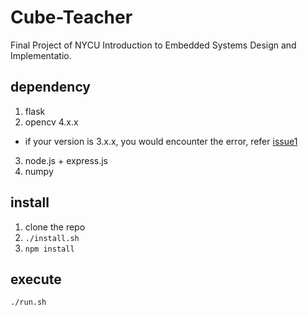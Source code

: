 # Cube-Teacher
Final Project of NYCU Introduction to Embedded Systems Design and Implementatio.

## dependency

1. flask
2. opencv 4.x.x
  * if your version is 3.x.x, you would encounter the error, refer [issue1](https://github.com/NCTU-project/Cube-Teacher/issues/4)
3. node.js + express.js
4. numpy


## install

1. clone the repo
2. ```./install.sh```
3. ```npm install```

## execute

```
./run.sh
```


